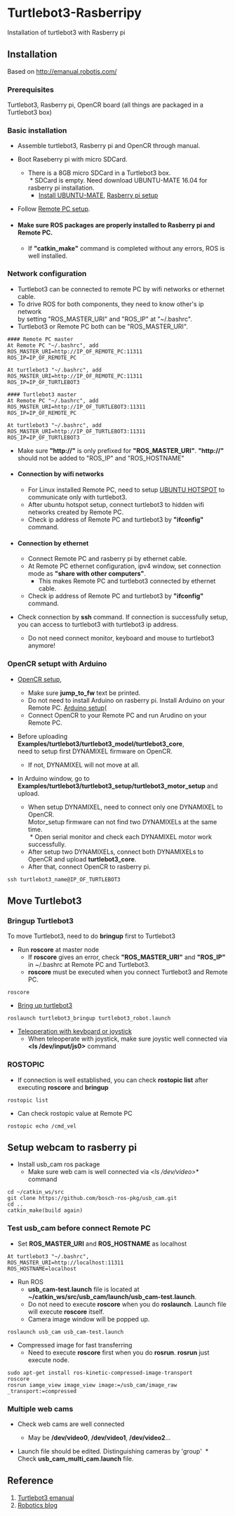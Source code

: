 # Turtlebot3-Rasberripy
Installation of turtlebot3 with Rasberry pi

## Installation

Based on http://emanual.robotis.com/

### Prerequisites

Turtlebot3, Rasberry pi, OpenCR board (all things are packaged in a Turtlebot3 box)

### Basic installation

* Assemble turtlebot3, Rasberry pi and OpenCR through manual.
* Boot Raseberry pi with micro SDCard. <br />
  *  There is a 8GB micro SDCard in a Turtlebot3 box. <br />
  *  SDCard is empty. Need download UBUNTU-MATE 16.04 for rasberry pi installation. <br />
     *  [Install UBUNTU-MATE](https://yeopbox.com/%EB%9D%BC%EC%A6%88%EB%B2%A0%EB%A6%AC%ED%8C%8C%EC%9D%B4-3-raspberry-pi%EC%97%90-%EC%9A%B0%EB%B6%84%ED%88%AC-%EB%A9%94%EC%9D%B4%ED%8A%B8-16-04-lts-%EC%84%A4%EC%B9%98%ED%95%98%EA%B8%B0/), [Rasberry pi setup](http://emanual.robotis.com/docs/en/platform/turtlebot3/raspberry_pi_3_setup/#install-linux-ubuntu-mate) <br />
* Follow [Remote PC setup](http://emanual.robotis.com/docs/en/platform/turtlebot3/pc_setup/).

* #### Make sure ROS packages are properly installed to Rasberry pi and Remote PC. <br />
  * If **"catkin_make"** command is completed without any errors, ROS is well installed.

### Network configuration

* Turtlebot3 can be connected to remote PC by wifi networks or ethernet cable. <br />
* To drive ROS for both components, they need to know other's ip network <br/> by setting "ROS_MASTER_URI" and "ROS_IP" at "~/.bashrc". <br />
* Turtlebot3 or Remote PC both can be "ROS_MASTER_URI". <br />
```
#### Remote PC master
At Remote PC "~/.bashrc", add
ROS_MASTER_URI=http://IP_OF_REMOTE_PC:11311
ROS_IP=IP_OF_REMOTE_PC

At turtlebot3 "~/.bashrc", add
ROS_MASTER_URI=http://IP_OF_REMOTE_PC:11311
ROS_IP=IP_OF_TURTLEBOT3

#### Turtlebot3 master
At Remote PC "~/.bashrc", add
ROS_MASTER_URI=http://IP_OF_TURTLEBOT3:11311
ROS_IP=IP_OF_REMOTE_PC

At turtlebot3 "~/.bashrc", add
ROS_MASTER_URI=http://IP_OF_TURTLEBOT3:11311
ROS_IP=IP_OF_TURTLEBOT3
```

* Make sure **"http://"** is only prefixed for **"ROS_MASTER_URI"**. **"http://"** should not be added to "ROS_IP" and "ROS_HOSTNAME"

* #### Connection by wifi networks <br />
  * For Linux installed Remote PC, need to setup [UBUNTU HOTSPOT](http://ubuntuhandbook.org/index.php/2016/04/create-wifi-hotspot-ubuntu-16-04-android-supported/) to communicate only with turtlebot3. <br />
  * After ubuntu hotspot setup, connect turtlebot3 to hidden wifi networks created by Remote PC. <br />
  * Check ip address of Remote PC and turtlebot3 by **"ifconfig"** command. <br />
  
* #### Connection by ethernet <br />
  * Connect Remote PC and rasberry pi by ethernet cable. <br/>
  * At Remote PC ethernet configuration, ipv4 window, set connection mode as **"share with other computers"**. <br />
    * This makes Remote PC and turtlebot3 connected by ethernet cable.
  * Check ip address of Remote PC and turtlebot3 by **"ifconfig"** command. <br />
  
* Check connection by **ssh** command. If connection is successfully setup, you can access to turtlebot3 with turtlebot3 ip address.  
  * Do not need connect monitor, keyboard and mouse to turtlebot3 anymore!
  


### OpenCR setupt with Arduino

* [OpenCR setup](http://emanual.robotis.com/docs/en/platform/turtlebot3/opencr_setup/#opencr-setup),  <br />
  * Make sure **jump_to_fw** text be printed. <br/>
  * Do not need to install Arduino on rasberry pi. Install Arduino on your Remote PC. [Arduino setup](http://emanual.robotis.com/docs/en/parts/controller/opencr10/#arduino-ide)(<br/>
  * Connect OpenCR to your Remote PC and run Arudino on your Remote PC.

* Before uploading **Examples/turtlebot3/turtlebot3_model/turtlebot3_core**, <br/>need to setup first DYNAMIXEL firmware on OpenCR. <br/>
  * If not, DYNAMIXEL will not move at all.
  
* In Arduino window, go to **Examples/turtlebot3/turtlebot3_setup/turtlebot3_motor_setup** and upload. <br/>
  * When setup DYNAMIXEL, need to connect only one DYNAMIXEL to OpenCR. <br/>Motor_setup firmware can not find two DYNAMIXELs at the same time. <br/>
  * Open serial monitor and check each DYNAMIXEL motor work successfully.
  * After setup two DYNAMIXELs, connect both DYNAMIXELs to OpenCR and upload **turtlebot3_core**.
  * After that, connect OpenCR to rasberry pi.
```
ssh turtlebot3_name@IP_OF_TURTLEBOT3
```
  

## Move Turtlebot3

### Bringup Turtlebot3
To move Turtlebot3, need to do **bringup** first to Turtlebot3

* Run **roscore** at master node
  * If **roscore** gives an error, check **"ROS_MASTER_URI"** and **"ROS_IP"** in ~/.bashrc at Remote PC and Turtlebot3.
  * **roscore** must be executed when you connect Turtlebot3 and Remote PC.
```
roscore
```
* [Bring up turtlebot3](http://emanual.robotis.com/docs/en/platform/turtlebot3/bringup/#bringup)
```
roslaunch turtlebot3_bringup turtlebot3_robot.launch
```
* [Teleoperation with keyboard or joystick](http://emanual.robotis.com/docs/en/platform/turtlebot3/teleoperation/#teleoperation)
  * When teleoperate with joystick, make sure joystic well connected via **<ls /dev/input/js0>** command

### ROSTOPIC
* If connection is well established, you can check **rostopic list** after executing **roscore** and **bringup**
```
rostopic list
```
* Can check rostopic value at Remote PC
```
rostopic echo /cmd_vel
```

## Setup webcam to rasberry pi

* Install usb_cam ros package
  * Make sure web cam is well connected via **<ls /dev/video*>** command
```
cd ~/catkin_ws/src
git clone https://github.com/bosch-ros-pkg/usb_cam.git
cd ..
catkin_make(build again)
```
### Test usb_cam before connect Remote PC

* Set **ROS_MASTER_URI** and **ROS_HOSTNAME** as localhost
```
At turtlebot3 "~/.bashrc", 
ROS_MASTER_URI=http://localhost:11311
ROS_HOSTNAME=localhost
```
* Run ROS
  * **usb_cam-test.launch** file is located at **~/catkin_ws/src/usb_cam/launch/usb_cam-test.launch**.
  * Do not need to execute **roscore** when you do **roslaunch**. Launch file will execute **roscore** itself.
  * Camera image window will be popped up.
```
roslaunch usb_cam usb_cam-test.launch
```
* Compressed image for fast transferring
  * Need to execute **roscore** first when you do **rosrun**. **rosrun** just execute node.
```
sudo apt-get install ros-kinetic-compressed-image-transport
roscore
rosrun iamge_view image_view image:=/usb_cam/image_raw _transport:=compressed
```

### Multiple web cams
* Check web cams are well connected
  * May be **/dev/video0**, **/dev/video1**, **/dev/video2**...
  
* Launch file should be edited. Distinguishing cameras by 'group'
  * Check **usb_cam_multi_cam.launch** file.

## Reference

1. [Turtlebot3 emanual](http://emanual.robotis.com/)
2. [Robotics blog](http://enssionaut.com/xe/board_robotics)



